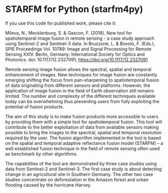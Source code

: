 # STARFM for Python (starfm4py)

If you use this code for published work, please cite it:

Mileva, N., Mecklenburg, S. & Gascon, F. (2018). New tool for spatiotemporal image fusion in
remote sensing - a case study approach using Sentinel-2 and Sentinel-3 data. In Bruzzone, L. &
Bovolo, F. (Eds.), SPIE Proceedings Vol. 10789: Image and Signal Processing for Remote
Sensing XXIV. Berlin, Germany: International Society for Optics and Photonics. doi:
10.1117/12.2327091; https://doi.org/10.1117/12.2327091


Remote sensing image fusion allows the spectral, spatial and temporal enhancement of images. New techniques for image fusion are constantly emerging shifting the focus from pan-sharpening to spatiotemporal fusion of data originating from different sensors and platforms. However, the application of image fusion in the field of Earth observation still remains limited. The number and complexity of the different techniques available today can be overwhelming thus preventing users from fully exploiting the potential of fusion products.

The aim of this study is to make fusion products more accessible to users by providing them with a simple tool for spatiotemporal fusion. This tool will contribute to the better exploitation of data from available sensors making possible to bring the images to the spectral, spatial and temporal resolution required by the user. The fusion algorithm implemented in the tool is based on the spatial and temporal adaptive reflectance fusion model (STARFM) – a well established fusion technique in the field of remote sensing often used as benchmark by other algorithms.

The capabilities of the tool are demonstrated by three case studies using data from Sentinel-2 and Sentinel-3. The first case study is about detecting change in an agricultural site in Southern Germany. The other two case studies concentrate on deforestation in the Amazon forest and urban flooding caused by the hurricane Harvey.
